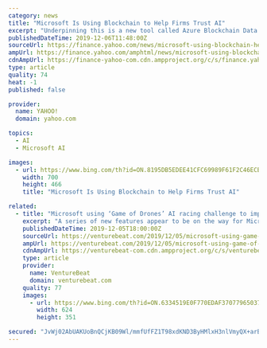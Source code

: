 ```yaml
---
category: news
title: "Microsoft Is Using Blockchain to Help Firms Trust AI"
excerpt: "Underpinning this is a new tool called Azure Blockchain Data Manager, which the software giant released at its annual Ignite conference in Orlando, Florida, but was overshadowed by the announcement of a platform for creating enterprise tokens. Related: Crypto OTC Traders Could Have an AI Chatbot Working for Them Come December Blockchain Data ..."
publishedDateTime: 2019-12-06T11:48:00Z
sourceUrl: https://finance.yahoo.com/news/microsoft-using-blockchain-help-firms-110000265.html
ampUrl: https://finance.yahoo.com/amphtml/news/microsoft-using-blockchain-help-firms-110000265.html
cdnAmpUrl: https://finance-yahoo-com.cdn.ampproject.org/c/s/finance.yahoo.com/amphtml/news/microsoft-using-blockchain-help-firms-110000265.html
type: article
quality: 74
heat: -1
published: false

provider:
  name: YAHOO!
  domain: yahoo.com

topics:
  - AI
  - Microsoft AI

images:
  - url: https://www.bing.com/th?id=ON.8195DB5EDEE41CFC69989F61F2C46ECB
    width: 700
    height: 466
    title: "Microsoft Is Using Blockchain to Help Firms Trust AI"

related:
  - title: "Microsoft using ‘Game of Drones’ AI racing challenge to improve trustable autonomy systems"
    excerpt: "A series of new features appear to be on the way for Microsoft’s AirSim, a robotics and AI simulation platform. The Unreal Engine-based simulator will be adapted to better suit Game of Drones, which pits quadcopter drone racing AI systems against each other in an AirSim simulation. Game of Drones is in its first year and today Microsoft said ..."
    publishedDateTime: 2019-12-05T18:00:00Z
    sourceUrl: https://venturebeat.com/2019/12/05/microsoft-using-game-of-drones-ai-racing-challenge-to-improve-trustable-autonomy-systems/
    ampUrl: https://venturebeat.com/2019/12/05/microsoft-using-game-of-drones-ai-racing-challenge-to-improve-trustable-autonomy-systems/amp/
    cdnAmpUrl: https://venturebeat-com.cdn.ampproject.org/c/s/venturebeat.com/2019/12/05/microsoft-using-game-of-drones-ai-racing-challenge-to-improve-trustable-autonomy-systems/amp/
    type: article
    provider:
      name: VentureBeat
      domain: venturebeat.com
    quality: 77
    images:
      - url: https://www.bing.com/th?id=ON.6334519E0F770EDAF37077965037EDB5
        width: 624
        height: 351

secured: "JvWj02AbUAKUoBnQCjKB09Wl/mmfUfFZ1T98xdKND3ByHMlxH3nlVmyQX+arBsUaSPYT9jp4bpbZ8kOJglfBHjasZgeYKeBU8P4zGI2IwPn5dLwZRcfq6YcJjiBxn3eViYZKMtn2FXddVk/1BWmBrUOWWNcP5xp8FUZ3vlWo5gzgxSk7e9FK71kW1yJ8N8Ry99XUjGoS+8fOIhApzgVoaY4QSC/NF320U7iRnm+8ar4XJlvJvR/xlBgIUo16grfDdkNXqM0rwWPILbq6X9uZFQ==;88UMDcR2X2+6hfi771pgGg=="
---
```


